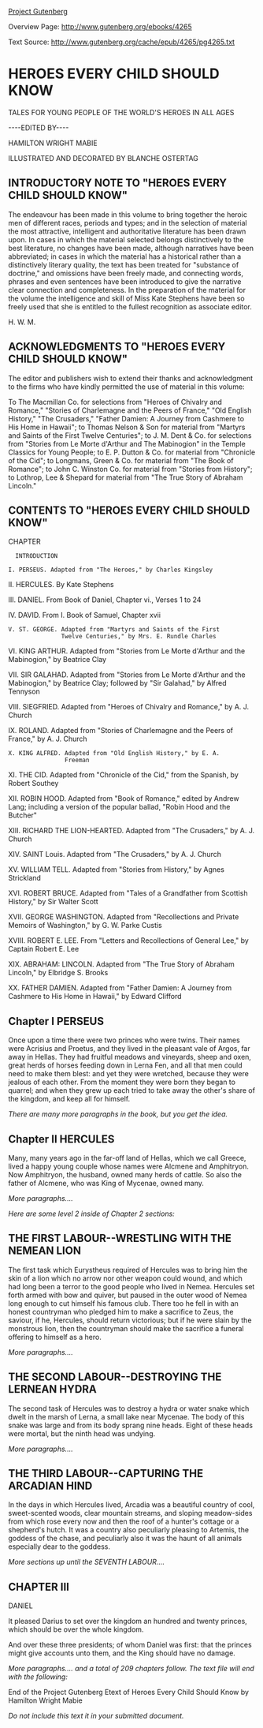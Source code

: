 [Project Gutenberg](http://www.gutenberg.org/)

Overview Page: <http://www.gutenberg.org/ebooks/4265> 

Text Source: <http://www.gutenberg.org/cache/epub/4265/pg4265.txt>

<!-- ##############################################
First line:
Project Gutenberg's Heroes Every Child Should Know, by Hamilton Wright Mabie

Copyright laws are changing all over the world. Be sure to check the
copyright laws for your country before distributing this or any other
Project Gutenberg file.

LOTS of TEXT HERE..... Delete all of this from the First Line until the
Title

*END THE SMALL PRINT! FOR PUBLIC DOMAIN ETEXTS*Ver.10/04/01*END*

This etext was produced by Charles Franks
and the Online Distributed Proofreading Team

 ################################################# -->


# HEROES EVERY CHILD SHOULD KNOW

TALES FOR YOUNG PEOPLE OF THE WORLD'S HEROES IN ALL AGES

----EDITED BY----

HAMILTON WRIGHT MABIE

ILLUSTRATED AND DECORATED BY BLANCHE OSTERTAG


## INTRODUCTORY NOTE TO "HEROES EVERY CHILD SHOULD KNOW"

The endeavour has been made in this volume to bring together the
heroic men of different races, periods and types; and in the
selection of material the most attractive, intelligent and
authoritative literature has been drawn upon. In cases in which the
material selected belongs distinctively to the best literature, no
changes have been made, although narratives have been abbreviated;
in cases in which the material has a historical rather than a
distinctively literary quality, the text has been treated for
"substance of doctrine," and omissions have been freely made, and
connecting words, phrases and even sentences have been introduced to
give the narrative clear connection and completeness. In the
preparation of the material for the volume the intelligence and
skill of Miss Kate Stephens have been so freely used that she is
entitled to the fullest recognition as associate editor.

H. W. M.

## ACKNOWLEDGMENTS TO "HEROES EVERY CHILD SHOULD KNOW"

The editor and publishers wish to extend their thanks and
acknowledgment to the firms who have kindly permitted the use of
material in this volume:

To The Macmillan Co. for selections from "Heroes of Chivalry and
Romance," "Stories of Charlemagne and the Peers of France," "Old
English History," "The Crusaders," "Father Damien: A Journey from
Cashmere to His Home in Hawaii"; to Thomas Nelson & Son for material
from "Martyrs and Saints of the First Twelve Centuries"; to J. M.
Dent & Co. for selections from "Stories from Le Morte d'Arthur and
The Mabinogion" in the Temple Classics for Young People; to E. P.
Dutton & Co. for material from "Chronicle of the Cid"; to Longmans,
Green & Co. for material from "The Book of Romance"; to John C.
Winston Co. for material from "Stories from History"; to Lothrop,
Lee & Shepard for material from "The True Story of Abraham Lincoln."

## CONTENTS TO "HEROES EVERY CHILD SHOULD KNOW"


CHAPTER

      INTRODUCTION

    I. PERSEUS. Adapted from "The Heroes," by Charles Kingsley

   II. HERCULES. By Kate Stephens

  III. DANIEL. From Book of Daniel, Chapter vi., Verses 1 to 24

   IV. DAVID. From I. Book of Samuel, Chapter xvii

    V. ST. GEORGE. Adapted from "Martyrs and Saints of the First
                   Twelve Centuries," by Mrs. E. Rundle Charles

   VI. KING ARTHUR. Adapted from "Stories from Le Morte d'Arthur and
                    the Mabinogion," by Beatrice Clay

  VII. SIR GALAHAD. Adapted from "Stories from Le Morte d'Arthur and
                    the Mabinogion," by Beatrice Clay; followed by
                    "Sir Galahad," by Alfred Tennyson

 VIII. SIEGFRIED. Adapted from "Heroes of Chivalry and Romance," by
                  A. J. Church

   IX. ROLAND. Adapted from "Stories of Charlemagne and the Peers of
               France," by A. J. Church

    X. KING ALFRED. Adapted from "Old English History," by E. A.
                    Freeman

   XI. THE CID. Adapted from "Chronicle of the Cid," from the Spanish,
                by Robert Southey

  XII. ROBIN HOOD. Adapted from "Book of Romance," edited by Andrew
                   Lang; including a version of the popular ballad,
                   "Robin Hood and the Butcher"

 XIII. RICHARD THE LION-HEARTED. Adapted from "The Crusaders," by A.
                                 J. Church

  XIV. SAINT Louis. Adapted from "The Crusaders," by A. J. Church

   XV. WILLIAM TELL. Adapted from "Stories from History," by Agnes
                     Strickland

  XVI. ROBERT BRUCE. Adapted from "Tales of a Grandfather from
                     Scottish History," by Sir Walter Scott

 XVII. GEORGE WASHINGTON. Adapted from "Recollections and Private
                          Memoirs of Washington," by G. W. Parke Custis

XVIII. ROBERT E. LEE. From "Letters and Recollections of General
                      Lee," by Captain Robert E. Lee

  XIX. ABRAHAM: LINCOLN. Adapted from "The True Story of Abraham
                         Lincoln," by Elbridge S. Brooks

   XX. FATHER DAMIEN. Adapted from "Father Damien: A Journey from
                      Cashmere to His Home in Hawaii," by Edward
                      Clifford

## Chapter I PERSEUS

Once upon a time there were two princes who were twins. Their names
were Acrisius and Proetus, and they lived in the pleasant vale of
Argos, far away in Hellas. They had fruitful meadows and vineyards,
sheep and oxen, great herds of horses feeding down in Lerna Fen, and
all that men could need to make them blest: and yet they were
wretched, because they were jealous of each other. From the moment
they were born they began to quarrel; and when they grew up each
tried to take away the other's share of the kingdom, and keep all
for himself.

_There are many more paragraphs in the book, but you get the idea._


## Chapter II HERCULES


Many, many years ago in the far-off land of Hellas, which we call
Greece, lived a happy young couple whose names were Alcmene and
Amphitryon. Now Amphitryon, the husband, owned many herds of cattle.
So also the father of Alcmene, who was King of Mycenae, owned many.

_More paragraphs...._

_Here are some level 2 inside of Chapter 2 sections:_

## THE FIRST LABOUR--WRESTLING WITH THE NEMEAN LION

The first task which Eurystheus required of Hercules was to bring
him the skin of a lion which no arrow nor other weapon could wound,
and which had long been a terror to the good people who lived in
Nemea. Hercules set forth armed with bow and quiver, but paused in
the outer wood of Nemea long enough to cut himself his famous club.
There too he fell in with an honest countryman who pledged him to
make a sacrifice to Zeus, the saviour, if he, Hercules, should
return victorious; but if he were slain by the monstrous lion, then
the countryman should make the sacrifice a funeral offering to
himself as a hero.

_More paragraphs...._


## THE SECOND LABOUR--DESTROYING THE LERNEAN HYDRA

The second task of Hercules was to destroy a hydra or water snake
which dwelt in the marsh of Lerna, a small lake near Mycenae. The
body of this snake was large and from its body sprang nine heads.
Eight of these heads were mortal, but the ninth head was undying.

_More paragraphs...._


## THE THIRD LABOUR--CAPTURING THE ARCADIAN HIND

In the days in which Hercules lived, Arcadia was a beautiful country
of cool, sweet-scented woods, clear mountain streams, and sloping
meadow-sides from which rose every now and then the roof of a
hunter's cottage or a shepherd's hutch. It was a country also
peculiarly pleasing to Artemis, the goddess of the chase, and
peculiarly also it was the haunt of all animals especially dear to
the goddess.

_More sections up until the SEVENTH LABOUR...._


## CHAPTER III

DANIEL


It pleased Darius to set over the kingdom an hundred and twenty
princes, which should be over the whole kingdom.

And over these three presidents; of whom Daniel was first: that the
princes might give accounts unto them, and the King should have no
damage.

_More paragraphs.... and a total of 209 chapters follow. The text file will end with the following:_

End of the Project Gutenberg Etext of Heroes Every Child Should Know
by Hamilton Wright Mabie

_Do not include this text it in your submitted document._
